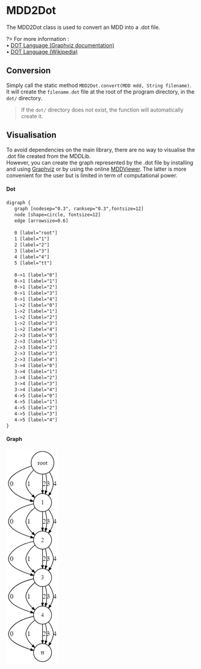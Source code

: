 # MDD2Dot
The MDD2Dot class is used to convert an MDD into a .dot file.  

?> For more information :  
• [DOT Language (Graphviz documentation)](https://www.graphviz.org/doc/info/lang.html)  
• [DOT Language (Wikipedia)](https://en.wikipedia.org/wiki/DOT_%28graph_description_language%29)


## Conversion
Simply call the static method `MDD2Dot.convert(MDD mdd, String filename)`. It will create the `filename.dot` file at the root of the program directory, in the `dot/` directory.  
> If the `dot/` directory does not exist, the function will automatically create it.


## Visualisation
To avoid dependencies on the main library, there are no way to visualise the .dot file created from the MDDLib.  
However, you can create the graph represented by the .dot file by installing and using [Graphviz](https://www.graphviz.org/) or by using the online [MDDViewer](https://jungvictor.github.io/MDDViewer/). The latter is more convenient for the user but is limited in term of computational power.

<!-- tabs:start -->

#### **Dot**

 ```
 digraph {
	graph [nodesep="0.3", ranksep="0.3",fontsize=12]
	node [shape=circle, fontsize=12]
	edge [arrowsize=0.6]

	0 [label="root"]
	1 [label="1"]
	2 [label="2"]
	3 [label="3"]
	4 [label="4"]
	5 [label="tt"]

	0->1 [label="0"]
	0->1 [label="1"]
	0->1 [label="2"]
	0->1 [label="3"]
	0->1 [label="4"]
	1->2 [label="0"]
	1->2 [label="1"]
	1->2 [label="2"]
	1->2 [label="3"]
	1->2 [label="4"]
	2->3 [label="0"]
	2->3 [label="1"]
	2->3 [label="2"]
	2->3 [label="3"]
	2->3 [label="4"]
	3->4 [label="0"]
	3->4 [label="1"]
	3->4 [label="2"]
	3->4 [label="3"]
	3->4 [label="4"]
	4->5 [label="0"]
	4->5 [label="1"]
	4->5 [label="2"]
	4->5 [label="3"]
	4->5 [label="4"]
}
 ```

#### **Graph**

![Universal MDD of size 5 with D[v] = [0,4] for each variable v](./images/univ-5.png)


<!-- tabs:end -->